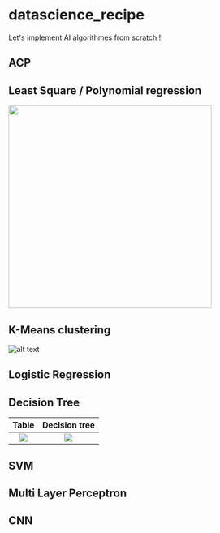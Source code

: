 # datascience_recipe
Let's implement AI algorithmes from scratch !!

## ACP

## Least Square / Polynomial regression
<img src="https://github.com/blhelias/datascience_recipe/blob/master/regression/least_square.png" width="400">

## K-Means clustering

![alt text](http://g.recordit.co/7erwfXBbLM.gif)


## Logistic Regression

## Decision Tree

Table                                                                                         |  Decision tree
:--------------------------------------------------------------------------------------------:|:----------------------------------------------------------------------------------------------------:
![](https://github.com/blhelias/datascience_recipe/blob/master/decision_tree/PlayTennis.jpg)  |  ![](https://github.com/blhelias/datascience_recipe/blob/master/decision_tree/tree.png)


## SVM

## Multi Layer Perceptron

## CNN
